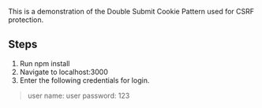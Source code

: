 This is a demonstration of the Double Submit Cookie Pattern used for CSRF protection.

## Steps
1. Run npm install
2. Navigate to localhost:3000
3. Enter the following credentials for login.
> user name: user
> password: 123
